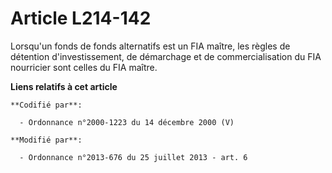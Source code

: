 # Article L214-142

Lorsqu'un fonds de fonds alternatifs est un FIA maître, les règles de détention d'investissement, de démarchage et de
commercialisation du FIA nourricier sont celles du FIA maître.

**Liens relatifs à cet article**

	**Codifié par**:

	  - Ordonnance n°2000-1223 du 14 décembre 2000 (V)

	**Modifié par**:

	  - Ordonnance n°2013-676 du 25 juillet 2013 - art. 6

